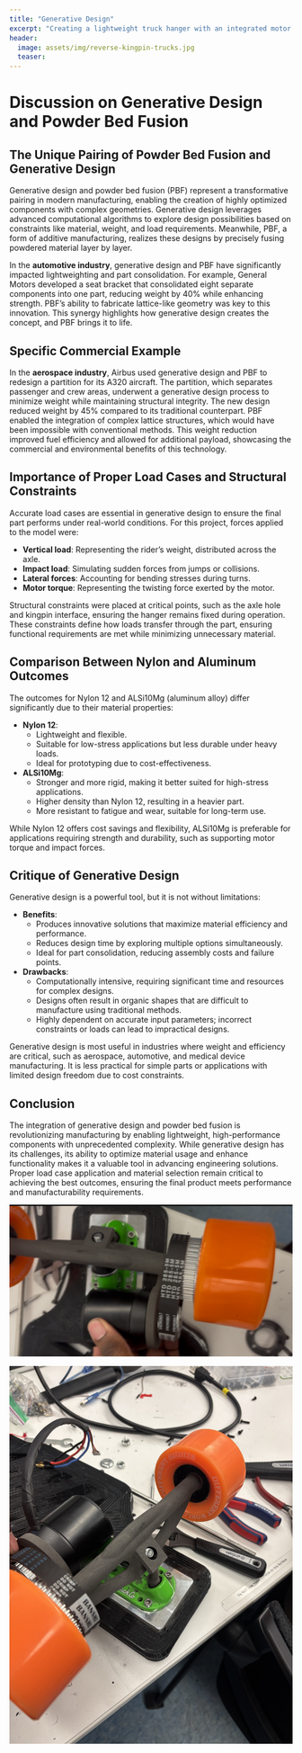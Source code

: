 ```yaml
---
title: "Generative Design"
excerpt: "Creating a lightweight truck hanger with an integrated motor mount for a brushless DC motor"
header:
  image: assets/img/reverse-kingpin-trucks.jpg
  teaser: 
---
```


# Discussion on Generative Design and Powder Bed Fusion

## The Unique Pairing of Powder Bed Fusion and Generative Design

Generative design and powder bed fusion (PBF) represent a transformative pairing in modern manufacturing, enabling the creation of highly optimized components with complex geometries. Generative design leverages advanced computational algorithms to explore design possibilities based on constraints like material, weight, and load requirements. Meanwhile, PBF, a form of additive manufacturing, realizes these designs by precisely fusing powdered material layer by layer.

In the **automotive industry**, generative design and PBF have significantly impacted lightweighting and part consolidation. For example, General Motors developed a seat bracket that consolidated eight separate components into one part, reducing weight by 40% while enhancing strength. PBF’s ability to fabricate lattice-like geometry was key to this innovation. This synergy highlights how generative design creates the concept, and PBF brings it to life.

## Specific Commercial Example

In the **aerospace industry**, Airbus used generative design and PBF to redesign a partition for its A320 aircraft. The partition, which separates passenger and crew areas, underwent a generative design process to minimize weight while maintaining structural integrity. The new design reduced weight by 45% compared to its traditional counterpart. PBF enabled the integration of complex lattice structures, which would have been impossible with conventional methods. This weight reduction improved fuel efficiency and allowed for additional payload, showcasing the commercial and environmental benefits of this technology.

## Importance of Proper Load Cases and Structural Constraints

Accurate load cases are essential in generative design to ensure the final part performs under real-world conditions. For this project, forces applied to the model were:

- **Vertical load**: Representing the rider’s weight, distributed across the axle.
- **Impact load**: Simulating sudden forces from jumps or collisions.
- **Lateral forces**: Accounting for bending stresses during turns.
- **Motor torque**: Representing the twisting force exerted by the motor.

Structural constraints were placed at critical points, such as the axle hole and kingpin interface, ensuring the hanger remains fixed during operation. These constraints define how loads transfer through the part, ensuring functional requirements are met while minimizing unnecessary material.

## Comparison Between Nylon and Aluminum Outcomes

The outcomes for Nylon 12 and ALSi10Mg (aluminum alloy) differ significantly due to their material properties:

- **Nylon 12**:
  - Lightweight and flexible.
  - Suitable for low-stress applications but less durable under heavy loads.
  - Ideal for prototyping due to cost-effectiveness.
- **ALSi10Mg**:
  - Stronger and more rigid, making it better suited for high-stress applications.
  - Higher density than Nylon 12, resulting in a heavier part.
  - More resistant to fatigue and wear, suitable for long-term use.

While Nylon 12 offers cost savings and flexibility, ALSi10Mg is preferable for applications requiring strength and durability, such as supporting motor torque and impact forces.

## Critique of Generative Design

Generative design is a powerful tool, but it is not without limitations:

- **Benefits**:
  - Produces innovative solutions that maximize material efficiency and performance.
  - Reduces design time by exploring multiple options simultaneously.
  - Ideal for part consolidation, reducing assembly costs and failure points.
- **Drawbacks**:
  - Computationally intensive, requiring significant time and resources for complex designs.
  - Designs often result in organic shapes that are difficult to manufacture using traditional methods.
  - Highly dependent on accurate input parameters; incorrect constraints or loads can lead to impractical designs.

Generative design is most useful in industries where weight and efficiency are critical, such as aerospace, automotive, and medical device manufacturing. It is less practical for simple parts or applications with limited design freedom due to cost constraints.

## Conclusion

The integration of generative design and powder bed fusion is revolutionizing manufacturing by enabling lightweight, high-performance components with unprecedented complexity. While generative design has its challenges, its ability to optimize material usage and enhance functionality makes it a valuable tool in advancing engineering solutions. Proper load case application and material selection remain critical to achieving the best outcomes, ensuring the final product meets performance and manufacturability requirements.

![Motor and Wheel Gear Attachment](/assets/img/IMG_8921.jpg)

![Whole Truck Attachment](/assets/img/IMG_8909.jpg)

